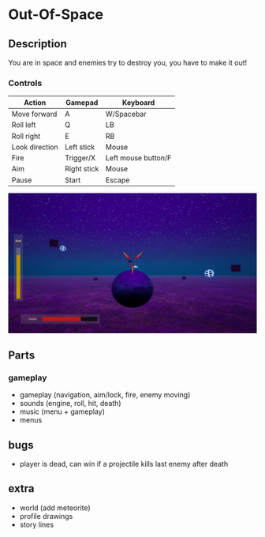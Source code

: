 # Out-Of-Space

## Description

You are in space and enemies try to destroy you, you have to make it out!

### Controls

|Action|Gamepad|Keyboard|
|---|---|---|
|Move forward|A|W/Spacebar|
|Roll left|Q|LB|
|Roll right|E|RB|
|Look direction|Left stick|Mouse|
|Fire|Trigger/X|Left mouse button/F|
|Aim|Right stick|Mouse|
|Pause|Start|Escape|

![Screen](Screenshots/Screen_02.PNG)

## Parts

### gameplay
- gameplay (navigation, aim/lock, fire, enemy moving)
- sounds (engine, roll, hit, death)
- music (menu + gameplay)
- menus

## bugs

- player is dead, can win if a projectile kills last enemy after death

## extra

- world (add meteorite)
- profile drawings
- story lines
